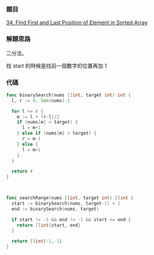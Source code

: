 ### 題目

[34. Find First and Last Position of Element in Sorted Array](https://leetcode.com/problems/find-first-and-last-position-of-element-in-sorted-array/)

### 解題思路

二分法。

找 start 的時候是找前一個數字的位置再加 1

### 代碼

```go
func binarySearch(nums []int, target int) int {
  l, r := 0, len(nums)-1

  for l <= r {
    m := l + (r-l)/2
    if (nums[m] < target) {
      l = m+1
    } else if (nums[m] > target) {
      r = m-1
    } else {
      l = m+1
    }
  }

  return r
}



func searchRange(nums []int, target int) []int {
  start := binarySearch(nums, target-1) + 1
  end := binarySearch(nums, target)

  if start != -1 && end != -1 && start <= end {
    return []int{start, end}
  }

  return []int{-1,-1}
}
```
